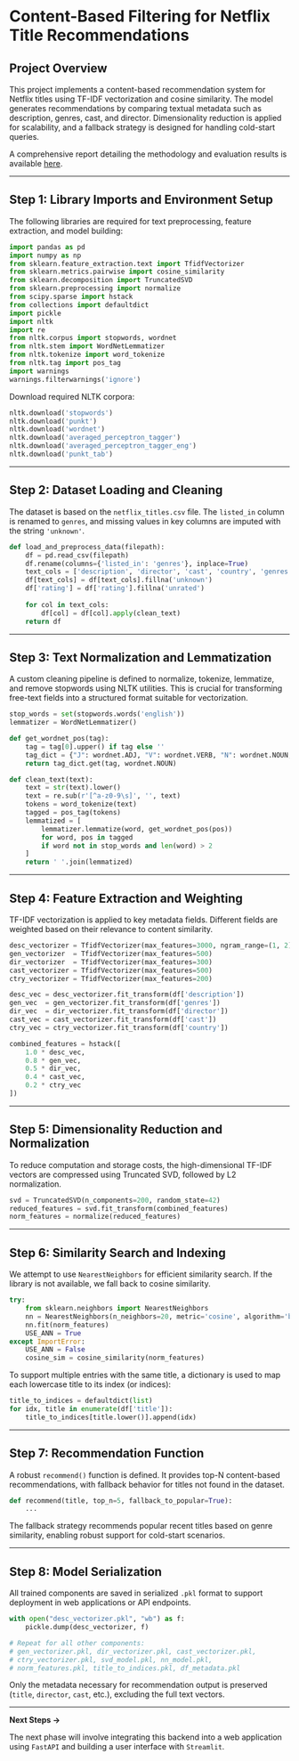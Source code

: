 # Content-Based Filtering for Netflix Title Recommendations
## Project Overview

This project implements a content-based recommendation system for Netflix titles using TF-IDF vectorization and cosine similarity. The model generates recommendations by comparing textual metadata such as description, genres, cast, and director. Dimensionality reduction is applied for scalability, and a fallback strategy is designed for handling cold-start queries.

A comprehensive report detailing the methodology and evaluation results is available [here](/final-report.pdf).

---

## Step 1: Library Imports and Environment Setup

The following libraries are required for text preprocessing, feature extraction, and model building:

```python
import pandas as pd
import numpy as np
from sklearn.feature_extraction.text import TfidfVectorizer
from sklearn.metrics.pairwise import cosine_similarity
from sklearn.decomposition import TruncatedSVD
from sklearn.preprocessing import normalize
from scipy.sparse import hstack
from collections import defaultdict
import pickle
import nltk
import re
from nltk.corpus import stopwords, wordnet
from nltk.stem import WordNetLemmatizer
from nltk.tokenize import word_tokenize
from nltk.tag import pos_tag
import warnings
warnings.filterwarnings('ignore')
````

Download required NLTK corpora:

```python
nltk.download('stopwords')
nltk.download('punkt')
nltk.download('wordnet')
nltk.download('averaged_perceptron_tagger')
nltk.download('averaged_perceptron_tagger_eng')
nltk.download('punkt_tab')
```

---

## Step 2: Dataset Loading and Cleaning

The dataset is based on the `netflix_titles.csv` file. The `listed_in` column is renamed to `genres`, and missing values in key columns are imputed with the string `'unknown'`.

```python
def load_and_preprocess_data(filepath):
    df = pd.read_csv(filepath)
    df.rename(columns={'listed_in': 'genres'}, inplace=True)
    text_cols = ['description', 'director', 'cast', 'country', 'genres']
    df[text_cols] = df[text_cols].fillna('unknown')
    df['rating'] = df['rating'].fillna('unrated')
    
    for col in text_cols:
        df[col] = df[col].apply(clean_text)
    return df
```

---

## Step 3: Text Normalization and Lemmatization

A custom cleaning pipeline is defined to normalize, tokenize, lemmatize, and remove stopwords using NLTK utilities. This is crucial for transforming free-text fields into a structured format suitable for vectorization.

```python
stop_words = set(stopwords.words('english'))
lemmatizer = WordNetLemmatizer()

def get_wordnet_pos(tag):
    tag = tag[0].upper() if tag else ''
    tag_dict = {"J": wordnet.ADJ, "V": wordnet.VERB, "N": wordnet.NOUN, "R": wordnet.ADV}
    return tag_dict.get(tag, wordnet.NOUN)

def clean_text(text):
    text = str(text).lower()
    text = re.sub(r'[^a-z0-9\s]', '', text)
    tokens = word_tokenize(text)
    tagged = pos_tag(tokens)
    lemmatized = [
        lemmatizer.lemmatize(word, get_wordnet_pos(pos))
        for word, pos in tagged
        if word not in stop_words and len(word) > 2
    ]
    return ' '.join(lemmatized)
```

---

## Step 4: Feature Extraction and Weighting

TF-IDF vectorization is applied to key metadata fields. Different fields are weighted based on their relevance to content similarity.

```python
desc_vectorizer = TfidfVectorizer(max_features=3000, ngram_range=(1, 2))
gen_vectorizer  = TfidfVectorizer(max_features=500)
dir_vectorizer  = TfidfVectorizer(max_features=300)
cast_vectorizer = TfidfVectorizer(max_features=500)
ctry_vectorizer = TfidfVectorizer(max_features=200)

desc_vec = desc_vectorizer.fit_transform(df['description'])
gen_vec  = gen_vectorizer.fit_transform(df['genres'])
dir_vec  = dir_vectorizer.fit_transform(df['director'])
cast_vec = cast_vectorizer.fit_transform(df['cast'])
ctry_vec = ctry_vectorizer.fit_transform(df['country'])

combined_features = hstack([
    1.0 * desc_vec,
    0.8 * gen_vec,
    0.5 * dir_vec,
    0.4 * cast_vec,
    0.2 * ctry_vec
])
```

---

## Step 5: Dimensionality Reduction and Normalization

To reduce computation and storage costs, the high-dimensional TF-IDF vectors are compressed using Truncated SVD, followed by L2 normalization.

```python
svd = TruncatedSVD(n_components=200, random_state=42)
reduced_features = svd.fit_transform(combined_features)
norm_features = normalize(reduced_features)
```

---

## Step 6: Similarity Search and Indexing

We attempt to use `NearestNeighbors` for efficient similarity search. If the library is not available, we fall back to cosine similarity.

```python
try:
    from sklearn.neighbors import NearestNeighbors
    nn = NearestNeighbors(n_neighbors=20, metric='cosine', algorithm='brute')
    nn.fit(norm_features)
    USE_ANN = True
except ImportError:
    USE_ANN = False
    cosine_sim = cosine_similarity(norm_features)
```

To support multiple entries with the same title, a dictionary is used to map each lowercase title to its index (or indices):

```python
title_to_indices = defaultdict(list)
for idx, title in enumerate(df['title']):
    title_to_indices[title.lower()].append(idx)
```

---

## Step 7: Recommendation Function

A robust `recommend()` function is defined. It provides top-N content-based recommendations, with fallback behavior for titles not found in the dataset.

```python
def recommend(title, top_n=5, fallback_to_popular=True):
    ...
```

The fallback strategy recommends popular recent titles based on genre similarity, enabling robust support for cold-start scenarios.

---

## Step 8: Model Serialization

All trained components are saved in serialized `.pkl` format to support deployment in web applications or API endpoints.

```python
with open("desc_vectorizer.pkl", "wb") as f:
    pickle.dump(desc_vectorizer, f)

# Repeat for all other components:
# gen_vectorizer.pkl, dir_vectorizer.pkl, cast_vectorizer.pkl, 
# ctry_vectorizer.pkl, svd_model.pkl, nn_model.pkl, 
# norm_features.pkl, title_to_indices.pkl, df_metadata.pkl
```

Only the metadata necessary for recommendation output is preserved (`title`, `director`, `cast`, etc.), excluding the full text vectors.

---

**Next Steps →**

The next phase will involve integrating this backend into a web application using `FastAPI` and building a user interface with `Streamlit`.
